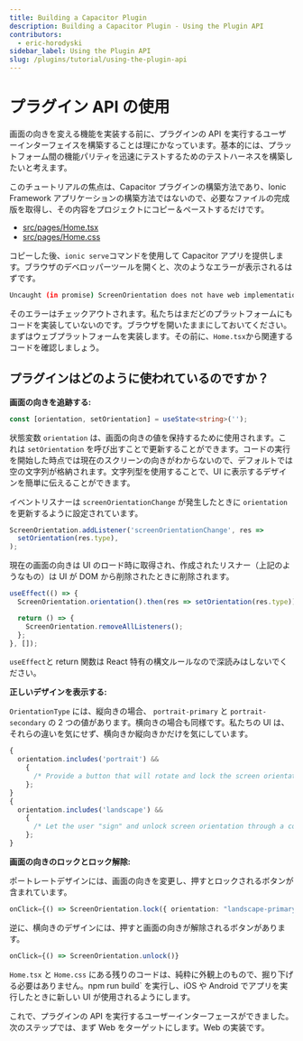 ```yaml
---
title: Building a Capacitor Plugin
description: Building a Capacitor Plugin - Using the Plugin API
contributors:
  - eric-horodyski
sidebar_label: Using the Plugin API
slug: /plugins/tutorial/using-the-plugin-api
---
```


# プラグイン API の使用

画面の向きを変える機能を実装する前に、プラグインの API を実行するユーザーインターフェイスを構築することは理にかなっています。基本的には、プラットフォーム間の機能パリティを迅速にテストするためのテストハーネスを構築したいと考えます。

このチュートリアルの焦点は、Capacitor プラグインの構築方法であり、Ionic Framework アプリケーションの構築方法ではないので、必要なファイルの完成版を取得し、その内容をプロジェクトにコピー＆ペーストするだけです。

- <a href="https://github.com/ionic-enterprise/capacitor-plugin-tutorial/blob/main/src/pages/Home.tsx" target="_blank">src/pages/Home.tsx</a>
- <a href="https://github.com/ionic-enterprise/capacitor-plugin-tutorial/blob/main/src/pages/Home.css" target="_blank">src/pages/Home.css</a>

コピーした後、`ionic serve`コマンドを使用して Capacitor アプリを提供します。ブラウザのデベロッパーツールを開くと、次のようなエラーが表示されるはずです。

```bash
Uncaught (in promise) ScreenOrientation does not have web implementation.
```

そのエラーはチェックアウトされます。私たちはまだどのプラットフォームにもコードを実装していないのです。ブラウザを開いたままにしておいてください。まずはウェブプラットフォームを実装します。その前に、`Home.tsx`から関連するコードを確認しましょう。

## プラグインはどのように使われているのですか？

**画面の向きを追跡する:**

```typescript
const [orientation, setOrientation] = useState<string>('');
```

状態変数 `orientation` は、画面の向きの値を保持するために使用されます。これは `setOrientation` を呼び出すことで更新することができます。コードの実行を開始した時点では現在のスクリーンの向きがわからないので、デフォルトでは空の文字列が格納されます。文字列型を使用することで、UI に表示するデザインを簡単に伝えることができます。

イベントリスナーは `screenOrientationChange` が発生したときに `orientation` を更新するように設定されています。

```typescript
ScreenOrientation.addListener('screenOrientationChange', res =>
  setOrientation(res.type),
);
```

現在の画面の向きは UI のロード時に取得され、作成されたリスナー（上記のようなもの）は UI が DOM から削除されたときに削除されます。

```typescript
useEffect(() => {
  ScreenOrientation.orientation().then(res => setOrientation(res.type));

  return () => {
    ScreenOrientation.removeAllListeners();
  };
}, []);
```

`useEffect`と return 関数は React 特有の構文ルールなので深読みはしないでください。

**正しいデザインを表示する:**

`OrientationType` には、縦向きの場合、 `portrait-primary` と `portrait-secondary` の 2 つの値があります。横向きの場合も同様です。私たちの UI は、それらの違いを気にせず、横向きか縦向きかだけを気にしています。

```jsx
{
  orientation.includes('portrait') &&
    {
      /* Provide a button that will rotate and lock the screen orientation to landscape mode. */
    };
}
{
  orientation.includes('landscape') &&
    {
      /* Let the user "sign" and unlock screen orientation through a confirmation button. */
    };
}
```

**画面の向きのロックとロック解除:**

ポートレートデザインには、画面の向きを変更し、押すとロックされるボタンが含まれています。

```typescript
onClick={() => ScreenOrientation.lock({ orientation: "landscape-primary" })}
```

逆に、横向きのデザインには、押すと画面の向きが解除されるボタンがあります。

```typescript
onClick={() => ScreenOrientation.unlock()}
```

`Home.tsx` と `Home.css` にある残りのコードは、純粋に外観上のもので、掘り下げる必要はありません。npm run build` を実行し、iOS や Android でアプリを実行したときに新しい UI が使用されるようにします。

これで、プラグインの API を実行するユーザーインターフェースができました。次のステップでは、まず Web をターゲットにします。Web の実装です。
